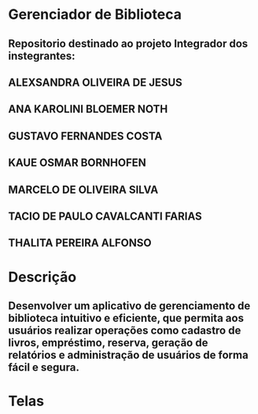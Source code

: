 # Gerenciador de Biblioteca 
## Repositorio destinado ao projeto Integrador dos instegrantes:

## ALEXSANDRA OLIVEIRA DE JESUS
## ANA KAROLINI BLOEMER NOTH
## GUSTAVO FERNANDES COSTA
## KAUE OSMAR BORNHOFEN
## MARCELO DE OLIVEIRA SILVA
## TACIO DE PAULO CAVALCANTI FARIAS
## THALITA PEREIRA ALFONSO 

# Descrição 
## Desenvolver um aplicativo de gerenciamento de biblioteca intuitivo e eficiente, que permita aos usuários realizar operações como cadastro de livros, empréstimo, reserva, geração de relatórios e administração de usuários de forma fácil e segura.

# Telas
